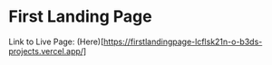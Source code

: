 # First Landing Page

Link to Live Page: (Here)[https://firstlandingpage-lcflsk21n-o-b3ds-projects.vercel.app/]
